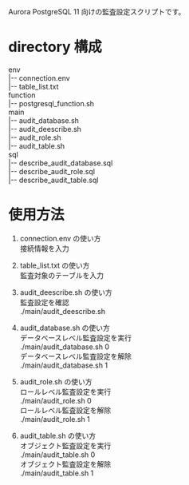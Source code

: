 Aurora PostgreSQL 11 向けの監査設定スクリプトです。

# directory 構成
env<br>
|-- connection.env<br>
|-- table_list.txt<br>
function<br>
|-- postgresql_function.sh<br>
main<br>
|-- audit_database.sh<br>
|-- audit_deescribe.sh<br>
|-- audit_role.sh<br>
|-- audit_table.sh<br>
sql<br>
|-- describe_audit_database.sql<br>
|-- describe_audit_role.sql<br>
|-- describe_audit_table.sql<br>

# 使用方法
1. connection.env の使い方<br>
接続情報を入力<br>

2. table_list.txt の使い方<br>
監査対象のテーブルを入力<br>

3. audit_deescribe.sh の使い方<br>
監査設定を確認<br>
./main/audit_deescribe.sh<br>

4. audit_database.sh の使い方<br>
データベースレベル監査設定を実行<br>
./main/audit_database.sh 0<br>
データベースレベル監査設定を解除<br>
./main/audit_database.sh 1<br>

5. audit_role.sh の使い方<br>
ロールレベル監査設定を実行<br>
./main/audit_role.sh 0<br>
ロールレベル監査設定を解除<br>
./main/audit_role.sh 1<br>

6. audit_table.sh の使い方<br>
オブジェクト監査設定を実行<br>
./main/audit_table.sh 0<br>
オブジェクト監査設定を解除<br>
./main/audit_table.sh 1<br>
